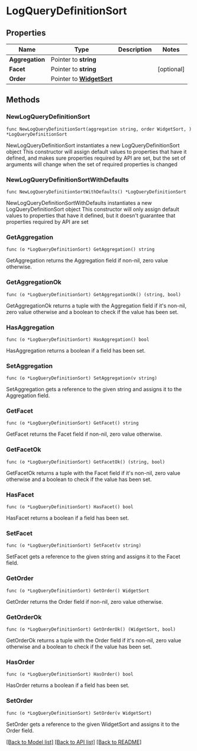 # LogQueryDefinitionSort

## Properties

Name | Type | Description | Notes
------------ | ------------- | ------------- | -------------
**Aggregation** | Pointer to **string** |  | 
**Facet** | Pointer to **string** |  | [optional] 
**Order** | Pointer to [**WidgetSort**](WidgetSort.md) |  | 

## Methods

### NewLogQueryDefinitionSort

`func NewLogQueryDefinitionSort(aggregation string, order WidgetSort, ) *LogQueryDefinitionSort`

NewLogQueryDefinitionSort instantiates a new LogQueryDefinitionSort object
This constructor will assign default values to properties that have it defined,
and makes sure properties required by API are set, but the set of arguments
will change when the set of required properties is changed

### NewLogQueryDefinitionSortWithDefaults

`func NewLogQueryDefinitionSortWithDefaults() *LogQueryDefinitionSort`

NewLogQueryDefinitionSortWithDefaults instantiates a new LogQueryDefinitionSort object
This constructor will only assign default values to properties that have it defined,
but it doesn't guarantee that properties required by API are set

### GetAggregation

`func (o *LogQueryDefinitionSort) GetAggregation() string`

GetAggregation returns the Aggregation field if non-nil, zero value otherwise.

### GetAggregationOk

`func (o *LogQueryDefinitionSort) GetAggregationOk() (string, bool)`

GetAggregationOk returns a tuple with the Aggregation field if it's non-nil, zero value otherwise
and a boolean to check if the value has been set.

### HasAggregation

`func (o *LogQueryDefinitionSort) HasAggregation() bool`

HasAggregation returns a boolean if a field has been set.

### SetAggregation

`func (o *LogQueryDefinitionSort) SetAggregation(v string)`

SetAggregation gets a reference to the given string and assigns it to the Aggregation field.

### GetFacet

`func (o *LogQueryDefinitionSort) GetFacet() string`

GetFacet returns the Facet field if non-nil, zero value otherwise.

### GetFacetOk

`func (o *LogQueryDefinitionSort) GetFacetOk() (string, bool)`

GetFacetOk returns a tuple with the Facet field if it's non-nil, zero value otherwise
and a boolean to check if the value has been set.

### HasFacet

`func (o *LogQueryDefinitionSort) HasFacet() bool`

HasFacet returns a boolean if a field has been set.

### SetFacet

`func (o *LogQueryDefinitionSort) SetFacet(v string)`

SetFacet gets a reference to the given string and assigns it to the Facet field.

### GetOrder

`func (o *LogQueryDefinitionSort) GetOrder() WidgetSort`

GetOrder returns the Order field if non-nil, zero value otherwise.

### GetOrderOk

`func (o *LogQueryDefinitionSort) GetOrderOk() (WidgetSort, bool)`

GetOrderOk returns a tuple with the Order field if it's non-nil, zero value otherwise
and a boolean to check if the value has been set.

### HasOrder

`func (o *LogQueryDefinitionSort) HasOrder() bool`

HasOrder returns a boolean if a field has been set.

### SetOrder

`func (o *LogQueryDefinitionSort) SetOrder(v WidgetSort)`

SetOrder gets a reference to the given WidgetSort and assigns it to the Order field.


[[Back to Model list]](../README.md#documentation-for-models) [[Back to API list]](../README.md#documentation-for-api-endpoints) [[Back to README]](../README.md)


